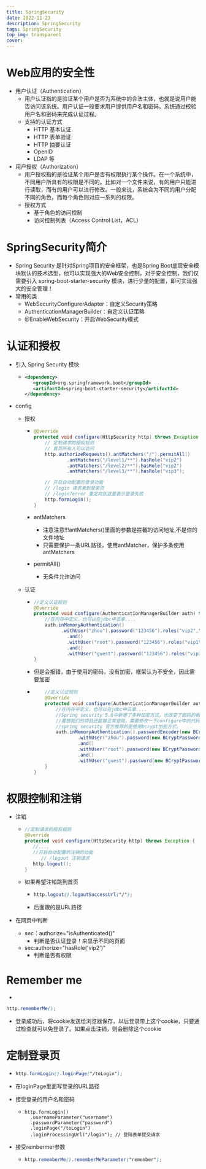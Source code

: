 ```yaml
---
title: SpringSecurity
date: 2022-11-23
description: SpringSecurity
tags: SpringSecurity
top_img: transparent
cover: 
---
```


# Web应用的安全性

- 用户认证（Authentication）
  - 用户认证指的是验证某个用户是否为系统中的合法主体，也就是说用户能否访问该系统。用户认证一般要求用户提供用户名和密码。系统通过校验用户名和密码来完成认证过程。
  - 支持的认证方式
    - HTTP 基本认证
    - HTTP 表单验证
    - HTTP 摘要认证
    - OpenID
    - LDAP 等
- 用户授权（Authorization）
  - 用户授权指的是验证某个用户是否有权限执行某个操作。在一个系统中，不同用户所具有的权限是不同的。比如对一个文件来说，有的用户只能进行读取，而有的用户可以进行修改。一般来说，系统会为不同的用户分配不同的角色，而每个角色则对应一系列的权限。
  - 授权方式
    - 基于角色的访问控制
    - 访问控制列表（Access Control List，ACL）

# SpringSecurity简介

- Spring Security 是针对Spring项目的安全框架，也是Spring Boot底层安全模块默认的技术选型，他可以实现强大的Web安全控制，对于安全控制，我们仅需要引入 spring-boot-starter-security 模块，进行少量的配置，即可实现强大的安全管理！
- 常用的类
  - WebSecurityConfigurerAdapter：自定义Security策略
  - AuthenticationManagerBuilder：自定义认证策略
  - @EnableWebSecurity：开启WebSecurity模式

# 认证和授权

- 引入 Spring Security 模块

  - ```xml
    <dependency>
       <groupId>org.springframework.boot</groupId>
       <artifactId>spring-boot-starter-security</artifactId>
    </dependency>
    ```

- config

  - 授权

    - ```java
      @Override
      protected void configure(HttpSecurity http) throws Exception {
          // 定制请求的授权规则
          // 首页所有人可以访问
          http.authorizeRequests().antMatchers("/").permitAll()
                  .antMatchers("/level1/**").hasRole("vip2")
                  .antMatchers("/level2/**").hasRole("vip2")
                  .antMatchers("/level3/**").hasRole("vip3");
      
          // 开启自动配置的登录功能
          // /login 请求来到登录页
          // /login?error 重定向到这里表示登录失败
          http.formLogin();
      }
      ```

    - antMatchers

      - 注意注意!!!antMatchers()里面的参数是拦截的访问地址,不是你的文件地址
      - 只需要保护一条URL路径，使用antMatcher，保护多条使用antMatchers

    - permitAll()

      - 无条件允许访问

  - 认证

    - ```java
      //定义认证规则
      @Override
      protected void configure(AuthenticationManagerBuilder auth) throws Exception {
          //在内存中定义，也可以在jdbc中去拿....
          auth.inMemoryAuthentication()
          		.withUser("zhou").password("123456").roles("vip2","vip3")
                  .and()
                  .withUser("root").password("123456").roles("vip1","vip2","vip3")
                  .and()
                  .withUser("guest").password("123456").roles("vip1","vip2");
      }
      ```

    - 但是会报错，由于使用的密码，没有加密，框架认为不安全，因此需要加密

    - ```java
          //定义认证规则
          @Override
          protected void configure(AuthenticationManagerBuilder auth) throws Exception {
              //在内存中定义，也可以在jdbc中去拿....
              //Spring security 5.0中新增了多种加密方式，也改变了密码的格式。
              //要想我们的项目还能够正常登陆，需要修改一下configure中的代码。我们要将前端传过来的密码进行某种方式加密
              //spring security 官方推荐的是使用bcrypt加密方式。
              auth.inMemoryAuthentication().passwordEncoder(new BCryptPasswordEncoder())
                      .withUser("zhou").password(new BCryptPasswordEncoder().encode("123456")).roles("vip2","vip3")
                      .and()
                      .withUser("root").password(new BCryptPasswordEncoder().encode("123456")).roles("vip1","vip2","vip3")
                      .and()
                      .withUser("guest").password(new BCryptPasswordEncoder().encode("123456")).roles("vip1","vip2");
          }
      }
      ```

# 权限控制和注销

- 注销

  - ```java
    //定制请求的授权规则
    @Override
    protected void configure(HttpSecurity http) throws Exception {
       //....
       //开启自动配置的注销的功能
          // /logout 注销请求
       http.logout();
    }
    ```

  - 如果希望注销跳到首页

    - ```scss
      http.logout().logoutSuccessUrl("/");
      ```

    - 后面跟的是URL路径

- 在网页中判断

  - sec：authorize="isAuthenticated()"
    - 判断是否认证登录！来显示不同的页面
  - sec:authorize="hasRole('vip2')"
    - 判断是否有权限

# Remember me

- 

```scss
http.rememberMe();
```

- 登录成功后，将cookie发送给浏览器保存，以后登录带上这个cookie，只要通过检查就可以免登录了。如果点击注销，则会删除这个cookie

# 定制登录页

- ```scss
  http.formLogin().loginPage("/toLogin");
  ```

- 在loginPage里面写登录的URL路径

- 接受登录的用户名和密码

  - ```x86asm
    http.formLogin()
      .usernameParameter("username")
      .passwordParameter("password")
      .loginPage("/toLogin")
      .loginProcessingUrl("/login"); // 登陆表单提交请求
    ```

- 接受rembermer参数

  - ```scss
    http.rememberMe().rememberMeParameter("remember");
    ```